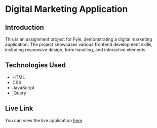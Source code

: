 # Digital Marketing Application

## Introduction
This is an assignment project for Fyle, demonstrating a digital marketing application. The project showcases various frontend development skills, including responsive design, form handling, and interactive elements.

## Technologies Used
- HTML
- CSS
- JavaScript
- jQuery

## Live Link
You can view the live application [here](#).


